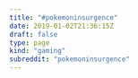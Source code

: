 ```yaml
---
title: "#pokemoninsurgence"
date: 2019-01-02T21:36:15Z
draft: false
type: page
kind: "gaming"
subreddit: "pokemoninsurgence"
---
```

